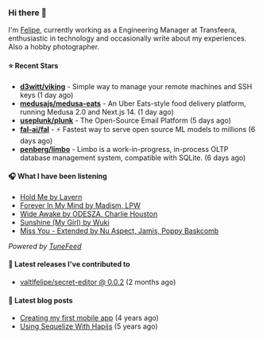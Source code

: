 ### Hi there 👋

I'm [Felipe](https://felipevm.com), currently working as a Engineering Manager at Transfeera, enthusiastic in technology and occasionally write about my experiences. Also a hobby photographer.

#### ⭐ Recent Stars
- **[d3witt/viking](https://github.com/d3witt/viking)** - Simple way to manage your remote machines and SSH keys (1 day ago)
- **[medusajs/medusa-eats](https://github.com/medusajs/medusa-eats)** - An Uber Eats-style food delivery platform, running Medusa 2.0 and Next.js 14. (1 day ago)
- **[useplunk/plunk](https://github.com/useplunk/plunk)** - The Open-Source Email Platform (5 days ago)
- **[fal-ai/fal](https://github.com/fal-ai/fal)** - ⚡ Fastest way to serve open source ML models to millions (6 days ago)
- **[penberg/limbo](https://github.com/penberg/limbo)** - Limbo is a work-in-progress, in-process OLTP database management system, compatible with SQLite. (6 days ago)

#### 🎧 What I have been listening
- [Hold Me by Lavern](https://open.spotify.com/track/4SnuG111QPmgwRmlwhJ4Mg)
- [Forever In My Mind by Madism, LPW](https://open.spotify.com/track/6R0nFHrfq2iCJ1yeWn5IGB)
- [Wide Awake by ODESZA, Charlie Houston](https://open.spotify.com/track/5OLfObog5za3O71jQgZFsB)
- [Sunshine (My Girl) by Wuki](https://open.spotify.com/track/2bI6KAUqXeIXGAEEvup8ri)
- [Miss You - Extended by Nu Aspect, Jamis, Poppy Baskcomb](https://open.spotify.com/track/10LaWULFua6bDsV07I7opz)

_Powered by [TuneFeed](https://tunefeed.app?ref=valtlfelipe-gh-profile)_ 

#### 🚀 Latest releases I've contributed to


- [valtlfelipe/secret-editor @ 0.0.2](https://github.com/valtlfelipe/secret-editor/releases/tag/0.0.2) (2 months ago)

#### 📄 Latest blog posts
- [Creating my first mobile app](https://felipevm.com/posts/creating-my-first-mobile-app/) (4 years ago)
- [Using Sequelize With Hapijs](https://felipevm.com/posts/using-sequelize-with-hapijs/) (5 years ago)
